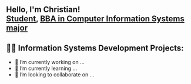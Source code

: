 ## Hello, I'm Christian! <br/><a href="https://github.com/CTenorio19">Student</a>, <a href="https://www.linkedin.com/in/CTenorio19/">BBA in Computer Information Systems major</a></h1>

<h2>👨‍💻 Information Systems Development Projects:</h2>

- 🔭 I’m currently working on ...
- 🌱 I’m currently learning ...
- 👯 I’m looking to collaborate on ...


